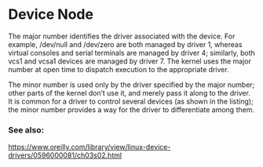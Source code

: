 # Device Node

The major number identifies the driver associated with the device. For example, /dev/null and /dev/zero are both managed by driver 1, whereas virtual consoles and serial terminals are managed by driver 4; similarly, both vcs1 and vcsa1 devices are managed by driver 7. The kernel uses the major number at open time to dispatch execution to the appropriate driver.

The minor number is used only by the driver specified by the major number; other parts of the kernel don’t use it, and merely pass it along to the driver. It is common for a driver to control several devices (as shown in the listing); the minor number provides a way for the driver to differentiate among them.


### See also:
https://www.oreilly.com/library/view/linux-device-drivers/0596000081/ch03s02.html
